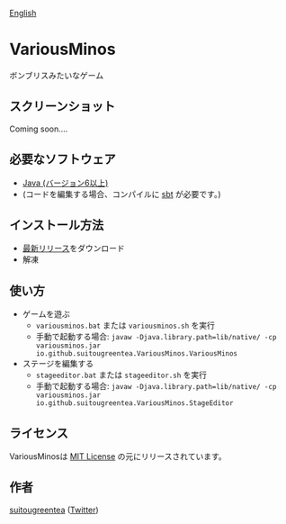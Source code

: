 [English](README.md)

# VariousMinos

ボンブリスみたいなゲーム

## スクリーンショット
Coming soon....

## 必要なソフトウェア
* [Java (バージョン6以上)](https://java.com/download/)
* (コードを編集する場合、コンパイルに [sbt](http://www.scala-sbt.org/) が必要です。)

## インストール方法
* [最新リリース](https://github.com/suitougreentea/VariousMinos2/releases/latest)をダウンロード
* 解凍

## 使い方
* ゲームを遊ぶ
  * `variousminos.bat` または `variousminos.sh` を実行
  * 手動で起動する場合: `javaw -Djava.library.path=lib/native/ -cp variousminos.jar io.github.suitougreentea.VariousMinos.VariousMinos`
* ステージを編集する
  * `stageeditor.bat` または `stageeditor.sh` を実行
  * 手動で起動する場合: `javaw -Djava.library.path=lib/native/ -cp variousminos.jar io.github.suitougreentea.VariousMinos.StageEditor`

## ライセンス
VariousMinosは [MIT License](LICENSE.txt) の元にリリースされています。

## 作者
[suitougreentea](https://github.com/suitougreentea) ([Twitter](https://twitter.com/suitougreentea))